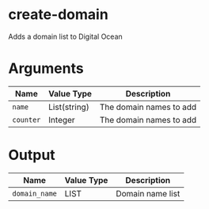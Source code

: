 # create-domain

Adds a domain list to Digital Ocean

# Arguments

| Name                      | Value Type   | Description
|---------------------------| ------------ | -----------
|`name`                     | List(string) | The domain names to add 
|`counter`                  | Integer      | The domain names to add 

# Output
| Name                      | Value Type | Description
|---------------------------| ---------- | -----------
|`domain_name`              | LIST       | Domain name list
